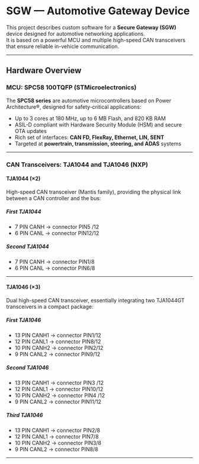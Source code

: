 # SGW — Automotive Gateway Device

This project describes custom software for a **Secure Gateway (SGW)** device designed for automotive networking applications.  
It is based on a powerful MCU and multiple high-speed CAN transceivers that ensure reliable in-vehicle communication.

---

## Hardware Overview

### MCU: **SPC58** 100TQFP (STMicroelectronics)  
The **SPC58 series** are automotive microcontrollers based on Power Architecture®, designed for safety-critical applications:

- Up to 3 cores at 180 MHz, up to 6 MB Flash, and 820 KB RAM  
- ASIL-D compliant with Hardware Security Module (HSM) and secure OTA updates  
- Rich set of interfaces: **CAN FD, FlexRay, Ethernet, LIN, SENT**  
- Targeted at **powertrain, transmission, steering, and ADAS** systems  

---

### CAN Transceivers: **TJA1044** and **TJA1046** (NXP)

#### **TJA1044** (×2)  
High-speed CAN transceiver (Mantis family), providing the physical link between a CAN controller and the bus:  

##### **First** TJA1044
- 7 PIN CANH -> connector PIN5 /12
- 6 PIN CANL -> connector PIN12/12

##### **Second** TJA1044
- 7 PIN CANH -> connector PIN1/8
- 6 PIN CANL -> connector PIN6/8

---

#### **TJA1046** (×3)  
Dual high-speed CAN transceiver, essentially integrating two TJA1044GT transceivers in a compact package:  

##### **First** TJA1046
- 13 PIN CANH1 -> connector PIN1/12
- 12 PIN CANL1 -> connector PIN8/12
- 10 PIN CANH2 -> connector PIN2/12
- 9  PIN CANL2 -> connector PIN9/12

##### **Second** TJA1046
- 13 PIN CANH1 -> connector PIN3 /12
- 12 PIN CANL1 -> connector PIN10/12
- 10 PIN CANH2 -> connector PIN4 /12
- 9  PIN CANL2 -> connector PIN11/12

##### **Third** TJA1046
- 13 PIN CANH1 -> connector PIN2/8
- 12 PIN CANL1 -> connector PIN7/8
- 10 PIN CANH2 -> connector PIN3/8
- 9  PIN CANL2 -> connector PIN8/8

---
